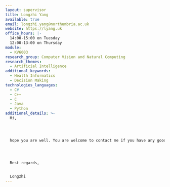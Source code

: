 ```yaml
---
layout: supervisor
title: Longzhi Yang
available: true
email: longzhi.yang@northumbria.ac.uk
website: https://lyang.uk
office_hours: |-
  14:00-15:00 on Tuesday
  12:00-13:00 on Thursday
module:
  - KV6003
research_group: Computer Vision and Natural Computing
research_themes:
  - Artificial Intelligence
additional_keywords:
  - Health Informatics
  - Decision Making
technologies_languages:
  - C#
  - C++
  - C
  - Java
  - Python
additional_details: >-
  Hi, 




  hope you are well. You are welcome to contact me if you have any good idea to apply or innovate AI to various applications, such as healthcare, computer vision, robotics, engineering, cybersecurity, forensics etc. You are particularly welcome if you'd like to take a challenge project and I have supported multiple UG graduates to get full PhD scholarships form multiple universities, including Russel Group Universities such as York University and Newcastle University. You are welcome to bring your own ideas or take my "live" projects based on the scenarios that I learned from our industry partners. The industry projects have helped multiple students to get their jobs based on their impressive performance during final year projects.




  Best regards,


  Longzhi
---
```

